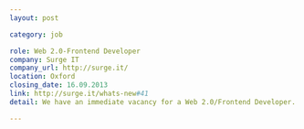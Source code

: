 ```yaml
---
layout: post

category: job

role: Web 2.0-Frontend Developer
company: Surge IT
company_url: http://surge.it/
location: Oxford
closing_date: 16.09.2013
link: http://surge.it/whats-new#41
detail: We have an immediate vacancy for a Web 2.0/Frontend Developer. Using jQuery/JavaScript and some HTML/CSS, you'll help us to take our leading interactive web application to the next level. Ideally, you'll have experience of these technologies in a similar role.

---
```

